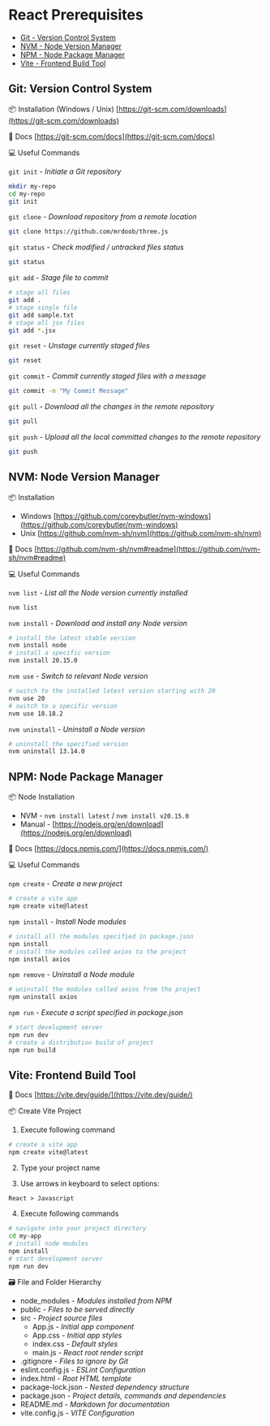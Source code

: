 # React Prerequisites

- [Git - Version Control System](#git-version-control-system)
- [NVM - Node Version Manager](#nvm-node-version-manager)
- [NPM - Node Package Manager](#npm-node-package-manager)
- [Vite - Frontend Build Tool](#vite-frontend-build-tool)

## Git: Version Control System

📦 Installation (Windows / Unix) [https://git-scm.com/downloads](https://git-scm.com/downloads)

📕 Docs [https://git-scm.com/docs](https://git-scm.com/docs)

💻 Useful Commands

`git init` - *Initiate a Git repository*

```bash
mkdir my-repo
cd my-repo
git init
```

`git clone` - *Download repository from a remote location*

```bash
git clone https://github.com/mrdoob/three.js
```

`git status` - *Check modified / untracked files status*

```bash
git status
```

`git add` - *Stage file to commit*

```bash
# stage all files
git add .
# stage single file
git add sample.txt
# stage all jsx files
git add *.jsx
```

`git reset` - *Unstage currently staged files*

```bash
git reset
```

`git commit` - *Commit currently staged files with a message*

```bash
git commit -m "My Commit Message"
```

`git pull` - *Download all the changes in the remote repository*

```bash
git pull
```

`git push` - *Upload all the local committed changes to the remote repository*

```bash
git push
```

## NVM: Node Version Manager

📦 Installation
- Windows [https://github.com/coreybutler/nvm-windows](https://github.com/coreybutler/nvm-windows)
- Unix [https://github.com/nvm-sh/nvm](https://github.com/nvm-sh/nvm)

📕 Docs [https://github.com/nvm-sh/nvm#readme](https://github.com/nvm-sh/nvm#readme)

💻 Useful Commands

`nvm list` - *List all the Node version currently installed*

```bash
nvm list
```

`nvm install` - *Download and install any Node version*

```bash
# install the latest stable version
nvm install node
# install a specific version
nvm install 20.15.0
```

`nvm use` - *Switch to relevant Node version*

```bash
# switch to the installed latest version starting with 20 
nvm use 20
# switch to a specific version
nvm use 18.18.2
```

`nvm uninstall` - *Uninstall a Node version*

```bash
# uninstall the specified version
nvm uninstall 13.14.0
```

## NPM: Node Package Manager

📦 Node Installation
  - NVM - `nvm install latest` / `nvm install v20.15.0`
  - Manual - [https://nodejs.org/en/download](https://nodejs.org/en/download)

📕 Docs [https://docs.npmjs.com/](https://docs.npmjs.com/)

💻 Useful Commands

`npm create` - *Create a new project*

```bash
# create a vite app
npm create vite@latest
```

`npm install` - *Install Node modules*

```bash
# install all the modules specified in package.json
npm install
# install the modules called axios to the project
npm install axios
```

`npm remove` - *Uninstall a Node module*

```bash
# uninstall the modules called axios from the project
npm uninstall axios
```

`npm run` - *Execute a script specified in package.json*

```bash
# start development server
npm run dev
# create a distribution build of project
npm run build
```

## Vite: Frontend Build Tool

📕 Docs [https://vite.dev/guide/](https://vite.dev/guide/)

📦 Create Vite Project

1. Execute following command

```bash
# create a vite app
npm create vite@latest
```

2. Type your project name

3. Use arrows in keyboard to select options:

```
React > Javascript
```

4. Execute following commands

```bash
# navigate into your project directory
cd my-app
# install node modules
npm install
# start development server
npm run dev
```

🗃️ File and Folder Hierarchy
- node_modules - *Modules installed from NPM*
- public - *Files to be served directly*
- src - *Project source files*
  - App.js - *Initial app component*
  - App.css - *Initial app styles*
  - index.css - *Default styles*
  - main.js - *React root render script*
- .gitignore - *Files to ignore by Git*
- eslint.config.js - *ESLint Configuration*
- index.html - *Root HTML template*
- package-lock.json - *Nested dependency structure*
- package.json - *Project details, commands and dependencies*
- README.md - *Markdown for documentation*
- vite.config.js - *VITE Configuration*
